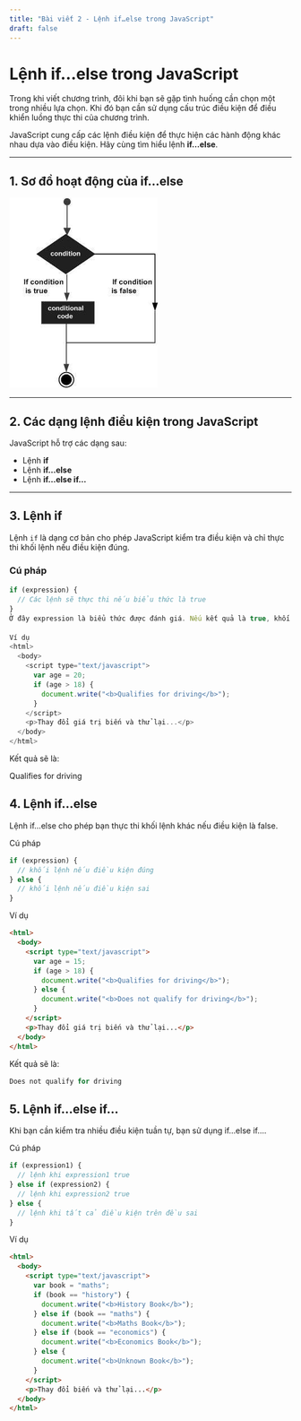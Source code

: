 ```yaml
---
title: "Bài viết 2 - Lệnh if…else trong JavaScript"
draft: false
---
```


# Lệnh if…else trong JavaScript

Trong khi viết chương trình, đôi khi bạn sẽ gặp tình huống cần chọn một trong nhiều lựa chọn. Khi đó bạn cần sử dụng cấu trúc điều kiện để điều khiển luồng thực thi của chương trình.

JavaScript cung cấp các lệnh điều kiện để thực hiện các hành động khác nhau dựa vào điều kiện. Hãy cùng tìm hiểu lệnh **if…else**.

---

## 1. Sơ đồ hoạt động của if…else  
![Profile cá nhân](post2.jpg)

---

## 2. Các dạng lệnh điều kiện trong JavaScript  
JavaScript hỗ trợ các dạng sau:  
- Lệnh **if**  
- Lệnh **if…else**  
- Lệnh **if…else if…**

---

## 3. Lệnh if  
Lệnh `if` là dạng cơ bản cho phép JavaScript kiểm tra điều kiện và chỉ thực thi khối lệnh nếu điều kiện đúng.

### Cú pháp  
```js
if (expression) {
  // Các lệnh sẽ thực thi nếu biểu thức là true
}
Ở đây expression là biểu thức được đánh giá. Nếu kết quả là true, khối lệnh bên trong if sẽ chạy; nếu false, không có gì xảy ra.

Ví dụ
<html>
  <body>
    <script type="text/javascript">
      var age = 20;
      if (age > 18) {
        document.write("<b>Qualifies for driving</b>");
      }
    </script>
    <p>Thay đổi giá trị biến và thử lại...</p>
  </body>
</html>
```

Kết quả sẽ là:

Qualifies for driving

## 4. Lệnh if…else

Lệnh if…else cho phép bạn thực thi khối lệnh khác nếu điều kiện là false.

Cú pháp
```js
if (expression) {
  // khối lệnh nếu điều kiện đúng
} else {
  // khối lệnh nếu điều kiện sai
}
```

Ví dụ
```html
<html>
  <body>
    <script type="text/javascript">
      var age = 15;
      if (age > 18) {
        document.write("<b>Qualifies for driving</b>");
      } else {
        document.write("<b>Does not qualify for driving</b>");
      }
    </script>
    <p>Thay đổi giá trị biến và thử lại...</p>
  </body>
</html>
```
Kết quả sẽ là:
```rust
Does not qualify for driving
```
## 5. Lệnh if…else if…

Khi bạn cần kiểm tra nhiều điều kiện tuần tự, bạn sử dụng if…else if….

Cú pháp
```js
if (expression1) {
  // lệnh khi expression1 true
} else if (expression2) {
  // lệnh khi expression2 true
} else {
  // lệnh khi tất cả điều kiện trên đều sai
}
```

Ví dụ
```html
<html>
  <body>
    <script type="text/javascript">
      var book = "maths";
      if (book == "history") {
        document.write("<b>History Book</b>");
      } else if (book == "maths") {
        document.write("<b>Maths Book</b>");
      } else if (book == "economics") {
        document.write("<b>Economics Book</b>");
      } else {
        document.write("<b>Unknown Book</b>");
      }
    </script>
    <p>Thay đổi biến và thử lại...</p>
  </body>
</html>
```